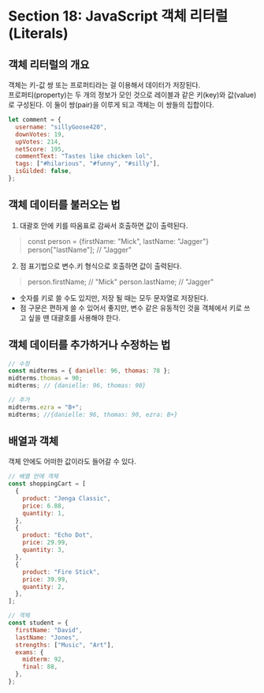 # Section 18: JavaScript 객체 리터럴(Literals)

## 객체 리터럴의 개요

객체는 키-값 쌍 또는 프로퍼티라는 걸 이용해서 데이터가 저장된다.  
프로퍼티(property)는 두 개의 정보가 모인 것으로 레이블과 같은 키(key)와 값(value)로 구성된다. 이 둘이 쌍(pair)을 이루게 되고 객체는 이 쌍들의 집합이다.

```js
let comment = {
  username: "sillyGoose420",
  downVotes: 19,
  upVotes: 214,
  netScore: 195,
  commentText: "Tastes like chicken lol",
  tags: ["#hilarious", "#funny", "#silly"],
  isGilded: false,
};
```

## 객체 데이터를 불러오는 법

1. 대괄호 안에 키를 따옴표로 감싸서 호출하면 값이 출력된다.

> const person = {firstName: "Mick", lastName: "Jagger"}
> person["lastName"]; // "Jagger"

2. 점 표기법으로 변수.키 형식으로 호출하면 값이 출력된다.

> person.firstName; // "Mick"
> person.lastName; // "Jagger"

- 숫자를 키로 쓸 수도 있지만, 저장 될 때는 모두 문자열로 저장된다.
- 점 구문은 편하게 쓸 수 있어서 좋지만, 변수 같은 유동적인 것을 객체에서 키로 쓰고 싶을 땐 대괄호를 사용해야 한다.

## 객체 데이터를 추가하거나 수정하는 법

```js
// 수정
const midterms = { danielle: 96, thomas: 78 };
midterms.thomas = 90;
midterms; // {danielle: 96, thomas: 90}

// 추가
midterms.ezra = "B+";
midterms; //{danielle: 96, thomas: 90, ezra: B+}
```

## 배열과 객체

객체 안에도 어떠한 값이라도 들어갈 수 있다.

```js
// 배열 안에 객체
const shoppingCart = [
  {
    product: "Jenga Classic",
    price: 6.88,
    quantity: 1,
  },
  {
    product: "Echo Dot",
    price: 29.99,
    quantity: 3,
  },
  {
    product: "Fire Stick",
    price: 39.99,
    quantity: 2,
  },
];

// 객체
const student = {
  firstName: "David",
  lastName: "Jones",
  strengths: ["Music", "Art"],
  exams: {
    midterm: 92,
    final: 88,
  },
};
```
